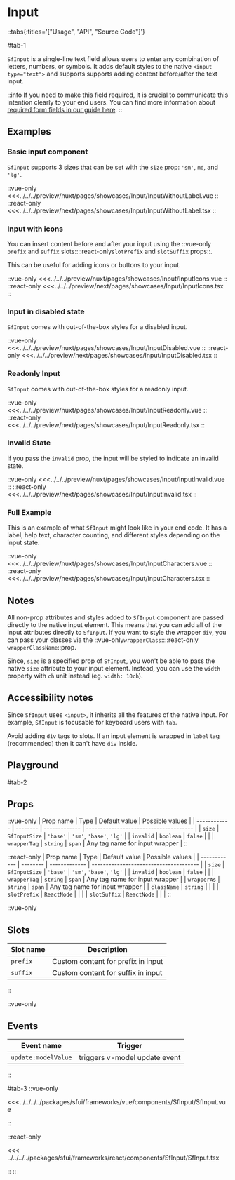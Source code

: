 # Input

::tabs{:titles='["Usage", "API", "Source Code"]'}

#tab-1

`SfInput` is a single-line text field allows users to enter any combination of letters, numbers, or symbols. It adds default styles to the native `<input type="text">` and supports supports adding content before/after the text input.

::info
If you need to make this field required, it is crucial to communicate this intention clearly to your end users. You can find more information about [required form fields in our guide here](../blocks/FormFields).
::

## Examples


### Basic input component

`SfInput` supports 3 sizes that can be set with the `size` prop: `'sm'`, `md`, and `'lg'`.

<Showcase showcase-name="Input/InputWithoutLabel" style="min-height:400px;">

::vue-only
<<<../../../preview/nuxt/pages/showcases/Input/InputWithoutLabel.vue
::
::react-only
<<<../../../preview/next/pages/showcases/Input/InputWithoutLabel.tsx
::
</Showcase>

### Input with icons

You can insert content before and after your input using the ::vue-only `prefix` and `suffix` slots::::react-only`slotPrefix` and `slotSuffix` props::. 

This can be useful for adding icons or buttons to your input.

<Showcase showcase-name="Input/InputIcons">

::vue-only
<<<../../../preview/nuxt/pages/showcases/Input/InputIcons.vue
::
::react-only
<<<../../../preview/next/pages/showcases/Input/InputIcons.tsx
::
</Showcase>

### Input in disabled state

`SfInput` comes with out-of-the-box styles for a disabled input.

<Showcase showcase-name="Input/InputDisabled">

::vue-only
<<<../../../preview/nuxt/pages/showcases/Input/InputDisabled.vue
::
::react-only
<<<../../../preview/next/pages/showcases/Input/InputDisabled.tsx
::
</Showcase>

### Readonly Input

`SfInput` comes with out-of-the-box styles for a readonly input.

<Showcase showcase-name="Input/InputReadonly">

::vue-only
<<<../../../preview/nuxt/pages/showcases/Input/InputReadonly.vue
::
::react-only
<<<../../../preview/next/pages/showcases/Input/InputReadonly.tsx
::
</Showcase>

### Invalid State

If you pass the `invalid` prop, the input will be styled to indicate an invalid state.

<Showcase showcase-name="Input/InputInvalid">

::vue-only
<<<../../../preview/nuxt/pages/showcases/Input/InputInvalid.vue
::
::react-only
<<<../../../preview/next/pages/showcases/Input/InputInvalid.tsx
::
</Showcase>

### Full Example

This is an example of what `SfInput` might look like in your end code. It has a label, help text, character counting, and different styles depending on the input state.

<Showcase showcase-name="Input/InputCharacters">

::vue-only
<<<../../../preview/nuxt/pages/showcases/Input/InputCharacters.vue
::
::react-only
<<<../../../preview/next/pages/showcases/Input/InputCharacters.tsx
::
</Showcase>

## Notes

All non-prop attributes and styles added to `SfInput` component are passed directly to the native input element. This means that you can add all of the input attributes directly to `SfInput`. If you want to style the wrapper `div`, you can pass your classes via the ::vue-only`wrapperClass`::::react-only `wrapperClassName`::prop. 

Since, `size` is a specified prop of `SfInput`, you won't be able to pass the native `size` attribute to your input element. Instead, you can use the `width` property with `ch` unit instead (eg. `width: 10ch`).

## Accessibility notes

Since `SfInput` uses `<input>`, it inherits all the features of the native input. For example, `SfInput` is focusable for keyboard users with `tab`.

Avoid adding `div` tags to slots. If an input element is wrapped in `label` tag (recommended) then it can't have `div` inside.

## Playground

<Generate style="height: 600px;"/>

#tab-2

## Props

::vue-only
| Prop name    | Type            | Default value | Possible values                        |
| ------------ | --------        | ------------- | -------------------------------------- |
| `size`         | `SfInputSize`  | `'base'`          | `'sm'`, `'base'`, `'lg'`                           |
| `invalid`      | `boolean`         | `false`         |                                        |
| `wrapperTag`    | `string`         | `span`        | Any tag name for input wrapper         |
::

::react-only
| Prop name    | Type            | Default value | Possible values                        |
| ------------ | --------        | ------------- | -------------------------------------- |
| `size`         | `SfInputSize`  | `'base'`          | `'sm'`, `'base'`, `'lg'`                           |
| `invalid`      | `boolean`         | `false`         |                                        |
| `wrapperTag`    | `string`         | `span`        | Any tag name for input wrapper         |
| `wrapperAs`    | `string`          | `span`        | Any tag name for input wrapper         |
| `className`    | `string`          |               |                                        |
| `slotPrefix`   | `ReactNode`       |               |                                        |
| `slotSuffix`   | `ReactNode`       |               |                                        |
::

::vue-only
## Slots

| Slot name | Description                        |
| --------- | ---------------------------------- |
| `prefix`    | Custom content for prefix in input |
| `suffix`    | Custom content for suffix in input |
::

::vue-only

## Events

| Event name        | Trigger                       |
| ----------------- | ----------------------------- |
| `update:modelValue` | triggers v-model update event |

::


#tab-3
::vue-only

<<<../../../../packages/sfui/frameworks/vue/components/SfInput/SfInput.vue

::

::react-only

<<< ../../../../packages/sfui/frameworks/react/components/SfInput/SfInput.tsx

::
::
